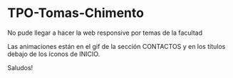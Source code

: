 # TPO-Tomas-Chimento
 
No pude llegar a hacer la web responsive por temas de la facultad

Las animaciones están en el gif de la sección CONTACTOS y en los títulos debajo de los íconos de INICIO.

Saludos!
